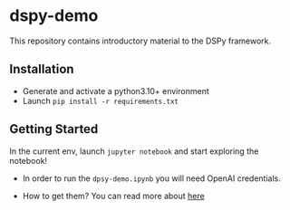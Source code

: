 # dspy-demo

This repository contains introductory material to the DSPy framework.

## Installation

* Generate and activate a python3.10+ environment
* Launch `pip install -r requirements.txt`

## Getting Started

In the current env, launch `jupyter notebook` and start exploring the notebook!

* In order to run the `dpsy-demo.ipynb` you will need OpenAI credentials.

* How to get them? You can read more about [here]()